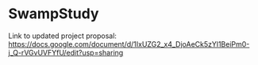 # SwampStudy

Link to updated project proposal: https://docs.google.com/document/d/1IxUZG2_x4_DjoAeCk5zYl1BeiPm0-j_Q-rVGvUVFYfU/edit?usp=sharing
